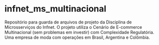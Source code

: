 # infnet_ms_multinacional
Repositório para guarda de arquivos de projeto da Disciplina de Microsserviços do Infnet. O projeto utiliza o Cenário de E-commerce Multinacional (sem problemas em investir) com Complexidade Regulatória. Uma empresa de moda com operações em Brasil, Argentina e Colômbia.
